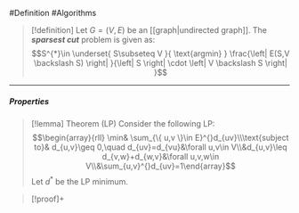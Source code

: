 #Definition #Algorithms 

> [!definition]
> Let $G=(V,E)$ be an [[graph|undirected graph]]. The ***sparsest cut*** problem is given as: $$S^{*}\in \underset{ S\subseteq V }{ \text{argmin} } \frac{\left| E(S,V \backslash S) \right| }{\left| S \right| \cdot \left| V \backslash S \right| }$$
---
##### Properties
> [!lemma] Theorem (LP)
> Consider the following LP: $$\begin{array}{rll} \min& \sum_{\{ u,v \}\in E}^{}d_{uv}\\\text{subject to}& d_{u,v}\geq 0,\quad d_{uv}=d_{vu}&\forall u,v\in V\\&d_{u,v}\leq d_{v,w}+d_{w,v}&\forall u,v,w\in V\\&\sum_{u,v}^{}d_{uv}=1\end{array}$$
> Let $d^{*}$ be the LP minimum. 

> [!proof]+
> 